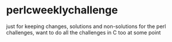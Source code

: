 # perlcweeklychallenge

just for keeping changes, solutions and non-solutions for the perl challenges, want to do all the challenges in C too at some point
